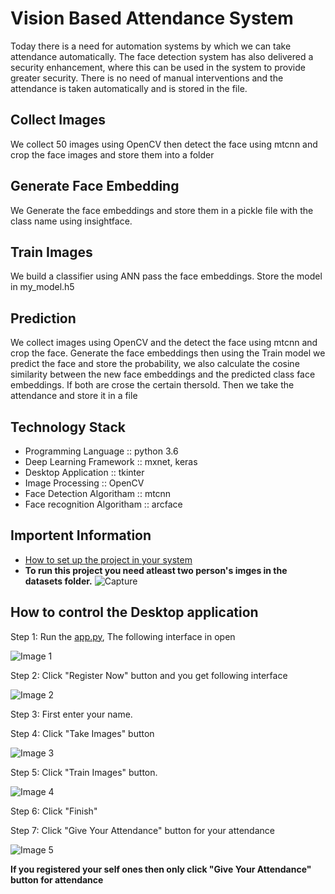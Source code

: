 # Vision Based Attendance System 

Today there is a need for automation systems by which 
we can take attendance automatically. The face detection 
system has also delivered a security enhancement, where 
this can be used in the system to provide greater 
security. There is no need of manual interventions and 
the attendance is taken automatically and is stored in 
the file.


## Collect Images
We collect 50 images using OpenCV then detect the face
using mtcnn and crop the face images and store them
into a folder

## Generate Face Embedding 
We Generate the face embeddings and store them in a pickle
file with the class name using insightface.

## Train Images
We build a classifier using ANN pass the face embeddings.
Store the model in my_model.h5

## Prediction
We collect images using OpenCV and the detect the face
using mtcnn and crop the face. Generate the face 
embeddings then using the Train model we predict the face
and store the probability, we also calculate the cosine 
similarity between the new face embeddings and the
predicted class face embeddings. If both are crose the 
certain thersold. Then we take the attendance and store it in a file

## Technology Stack
* Programming Language :: python 3.6
* Deep Learning Framework :: mxnet, keras
* Desktop Application :: tkinter
* Image Processing :: OpenCV
* Face Detection Algoritham :: mtcnn
* Face recognition Algoritham :: arcface

## Importent Information

* [How to set up the project in your system](https://github.com/Sumegh20/Vision-Based-Attendance-System/blob/main/How%20to%20Run.txt)
* **To run this project you need atleast two person's imges in the datasets folder.**
![Capture](https://user-images.githubusercontent.com/81466184/165136668-62417b39-1848-4256-b1ce-878227cd6f75.PNG)

## How to control the Desktop application

Step 1: Run the [app.py](https://github.com/Sumegh20/Vision-Based-Attendance-System/blob/main/src/app.py), The following interface in open

![Image 1](https://user-images.githubusercontent.com/81466184/165136073-3e9a657a-36fd-466a-9290-813c64ec8c0f.PNG)

Step 2: Click "Register Now" button and you get following interface

![Image 2](https://user-images.githubusercontent.com/81466184/165136217-5182984d-8b3c-4fd5-8973-fabce52a6dca.PNG)

Step 3: First enter your name. 

Step 4: Click "Take Images" button

![Image 3](https://user-images.githubusercontent.com/81466184/165136308-9593bf01-db6e-424d-8dbb-22480f867c36.PNG)

Step 5: Click "Train Images" button.

![Image 4](https://user-images.githubusercontent.com/81466184/165136422-d032e7b7-361b-4da5-ae40-ad805497730f.PNG)

Step 6: Click "Finish"

Step 7: Click "Give Your Attendance" button for your attendance

![Image 5](https://user-images.githubusercontent.com/81466184/165136535-a042eb8e-0c68-4a0e-8cc6-7a0a49b50e3e.PNG)

**If you registered your self ones then only click "Give Your Attendance" button for attendance**









